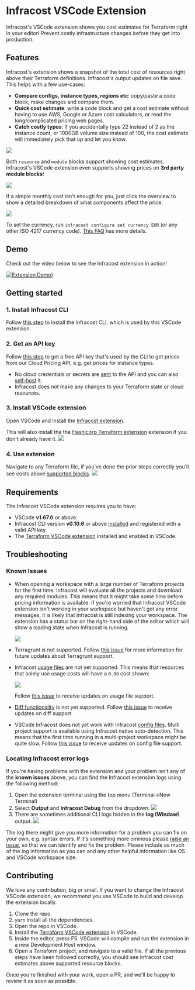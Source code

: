 # Infracost VSCode Extension

Infracost's VSCode extension shows you cost estimates for Terraform right in your editor! Prevent costly infrastructure changes before they get into production.

## Features

Infracost's extension shows a snapshot of the total cost of resources right above their Terraform definitions. Infracost's output updates on file save. This helps with a few use-cases:
- **Compare configs, instance types, regions etc**: copy/paste a code block, make changes and compare them.
- **Quick cost estimate**: write a code block and get a cost estimate without having to use AWS, Google or Azure cost calculators, or read the long/complicated pricing web pages.
- **Catch costly typos**: if you accidentally type 22 instead of 2 as the instance count, or 1000GB volume size instead of 100, the cost estimate will immediately pick that up and let you know.

![](https://github.com/infracost/vscode-infracost/blob/master/.github/assets/resources.gif?raw=true)

Both `resource` and `module` blocks support showing cost estimates. Infracost's VSCode extension even supports showing prices on **3rd party module blocks**! 

![](https://github.com/infracost/vscode-infracost/blob/master/.github/assets/modules.gif?raw=true)

If a simple monthly cost isn't enough for you, just click the overview to show a detailed breakdown of what components affect the price.

![](https://github.com/infracost/vscode-infracost/blob/master/.github/assets/webview.gif?raw=true)

To set the currency, run `infracost configure set currency EUR` (or any other ISO 4217 currency code). [This FAQ](https://www.infracost.io/docs/faq/#can-i-show-costs-in-a-different-currency) has more details.

## Demo

Check out the video below to see the Infracost extension in action!

[![Extension Demo](https://github.com/infracost/vscode-infracost/blob/master/.github/assets/videooverlay.png?raw=true))](https://user-images.githubusercontent.com/6455139/169564807-320bbbf7-647f-4248-882f-2a6bbf9449b2.mp4)


## Getting started

### 1. Install Infracost CLI

Follow [this step](https://www.infracost.io/docs/#1-install-infracost) to install the Infracost CLI, which is used by this VSCode extension.

### 2. Get an API key

Follow [this step](https://www.infracost.io/docs/#2-get-api-key) to get a free API key that's used by the CLI to get prices from our Cloud Pricing API, e.g. get prices for instance types.

- No cloud credentials or secrets are [sent](https://www.infracost.io/docs/faq/#what-data-is-sent-to-the-cloud-pricing-api) to the API and you can also [self-host](https://www.infracost.io/docs/cloud_pricing_api/self_hosted/) it.
- Infracost does not make any changes to your Terraform state or cloud resources.

### 3. Install VSCode extension

Open VSCode and install the [Infracost extension](https://marketplace.visualstudio.com/items?itemName=Infracost.infracost).

This will also install the the [Hashicorp Terraform extension](https://marketplace.visualstudio.com/items?itemName=HashiCorp.terraform) extension if you don't already have it.
   ![](https://github.com/infracost/vscode-infracost/blob/master/.github/assets/infracost-install.png?raw=true)

### 4. Use extension

Navigate to any Terraform file, if you've done the prior steps correctly you'll see costs above [supported blocks](https://www.infracost.io/docs/supported_resources/overview/).
   ![](https://github.com/infracost/vscode-infracost/blob/master/.github/assets/maintf.png?raw=true)
  
## Requirements

The Infracost VSCode extension requires you to have:

* VSCode **v1.67.0** or above.
* Infracost CLI version **v0.10.6** or above [installed](https://www.infracost.io/docs) and registered with a valid API key.
* The [Terraform VSCode extension](https://marketplace.visualstudio.com/items?itemName=HashiCorp.terraform) installed and enabled in VSCode.

## Troubleshooting

### Known Issues

* When opening a workspace with a large number of Terraform projects for the first time. Infracost will evaluate all the projects and download any required modules. This means
  that it might take some time before pricing information is available. If you're worried that Infracost VSCode extension isn't working in your workspace but haven't got
  any error messages, it is likely that Infracost is still indexing your workspace. The extension has a status bar on the right-hand side of the editor which will show a loading state
  when Infracost is running.

  ![](https://github.com/infracost/vscode-infracost/blob/master/.github/assets/loading.png?raw=true)  
* Terragrunt is not supported. Follow [this issue](https://github.com/infracost/vscode-infracost/issues/4) for more information for future updates about Terragrunt support.
* Infracost [usage files](https://www.infracost.io/docs/features/usage_based_resources/) are not yet supported. This means that resources that solely use usage costs will have a `0.00` cost shown:
 
  ![](https://github.com/infracost/vscode-infracost/blob/master/.github/assets/zero-cost.png?raw=true)

  Follow [this issue](https://github.com/infracost/vscode-infracost/issues/6) to receive updates on usage file support.
* [Diff functionality](https://www.infracost.io/docs/features/cli_commands/#diff) is not yet supported. Follow [this issue](https://github.com/infracost/vscode-infracost/issues/8) to receive updates on diff support.
* VSCode Infracost does not yet work with Infracost [config files](https://www.infracost.io/docs/features/config_file/). Multi project support is available using Infracost native auto-detection.
  This means that the first time running in a multi-project workspace might be quite slow. Follow [this issue](https://github.com/infracost/vscode-infracost/issues/7) to receive updates on config file support.

### Locating Infracost error logs

If you're having problems with the extension and your problem isn't any of the **known issues** above, you can find the Infracost extension logs using the following method:

1. Open the extension terminal using the top menu (Terminal->New Terminal)
2. Select **Output** and **Infracost Debug** from the dropdown.
   ![](https://github.com/infracost/vscode-infracost/blob/master/.github/assets/infracost-debug-log.png?raw=true)
3. There are sometimes additional CLI logs hidden in the **log (Window)** output.
   ![](https://github.com/infracost/vscode-infracost/blob/master/.github/assets/error-logs.png?raw=true)

The log there might give you more information for a problem you can fix on your own, e.g. syntax errors. If it's something more ominous please [raise an issue](https://github.com/infracost/vscode-infracost/issues), so that we can identify and fix the problem. Please include as much of the log information as you can and any other helpful information like OS and VSCode workspace size.

## Contributing

We love any contribution, big or small. If you want to change the Infracost VSCode extension, we recommend you use VSCode to build and develop the extension locally.

1. Clone the repo.
2. `yarn` install all the dependencies.
3. Open the repo in VSCode.
4. Install the [Terraform VSCode extension](https://marketplace.visualstudio.com/items?itemName=HashiCorp.terraform) in VSCode.
5. Inside the editor, press F5. VSCode will compile and run the extension in a new Development Host window.
6. Open a Terraform project, and navigate to a valid file. If all the previous steps have been followed correctly, you should see Infracost cost estimates above supported resource blocks.

Once you're finished with your work, open a PR, and we'll be happy to review it as soon as possible. 
